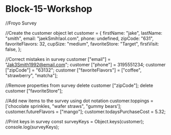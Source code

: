 # Block-15-Workshop

//Froyo Survey

//Create the customer object
let customer = {
    firstName: "jake",
    lastName: "smith",
    email: "jaekSmih!aol.com",
    phone: undefined,
    zipCode: "631",
    favoriteFlavors: 32,
    cupSize: "medium",
    favoriteStore: "Target",
    firstVisit: false,
};

//Correct mistakes in survey
customer ["email"] = "Jak3Smith1992@email.com";
customer ["phone"] = 3195551234;
customer ["zipCode"] = "63132";
customer ["favoriteFlavors"] = ["coffee", "strawberry", "matcha"];

//Remove properties from survey
delete customer ["zipCode"];
delete customer ["favoriteStore"];

//Add new items to the survey using dot notation
customer.toppings = ['chocolate sprinkles, "wafer straws", "gummy bears'];
customer.futureFlavors = ["mango"];
customer.todaysPurchaseCost = 5.32;

//Print keys in survey
const surveyKeys = Object.keys(customer);
console.log(surveyKeys);
